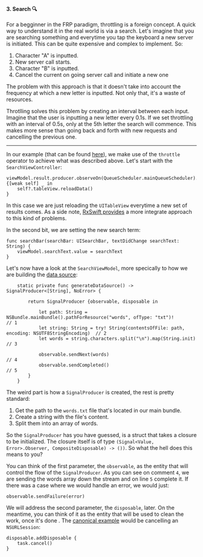 #### 3. Search 🔍

For a begginner in the FRP paradigm, throttling is a foreign concept. A quick way  to understand it in the real world is via a search. Let's imagine that you are searching something and everytime you tap the keyboard a new server is initiated. This can be quite expensive and complex to implement. So:

1. Character "A" is inputted. 
2. New server call starts.
3. Character "B" is inputted.
4. Cancel the current on going server call and initiate a new one

The problem with this approach is that it doesn't take into account the frequency at which a new letter is inputted. Not only that, it's a waste of resources.

Throtlling solves this problem by creating an interval between each input. Imagine that the user is inputting a new letter every 0.1s. If we set throttling with an interval of 0.5s, only at the 5th letter the search will commence. This makes more sense than going back and forth with new requests and cancelling the previous one. 

----

In our example (that can be found [here](https://github.com/RuiAAPeres/RACNest/tree/master/RACNest/ViewControllers/Search)), we make use of the `throttle` operator to achieve what was described above. Let's start with the `SearchViewController`:

```
viewModel.result.producer.observeOn(QueueScheduler.mainQueueScheduler).startWithNext {[weak self] _ in
    self?.tableView.reloadData()
}
```

In this case we are just reloading the `UITableView` everytime a new set of results comes. As a side note, [RxSwift provides](https://github.com/ReactiveX/RxSwift/blob/b00d35a5ef13dbcf57257f47fb14a60a2c924d19/RxCocoa/iOS/UITableView%2BRx.swift) a more integrate approach to this kind of problems. 

In the second bit, we are setting the new search term:

```
func searchBar(searchBar: UISearchBar, textDidChange searchText: String) {
    viewModel.searchText.value = searchText
}
```

Let's now have a look at the `SearchViewModel`, more specically to how we are building the [data source](https://github.com/RuiAAPeres/RACNest/blob/master/RACNest/ViewControllers/Search/DataSource/words.txt):

```
    static private func generateDataSource() -> SignalProducer<[String], NoError> {
        
        return SignalProducer {observable, disposable in
            
            let path: String = NSBundle.mainBundle().pathForResource("words", ofType: "txt")!       // 1
            let string: String = try! String(contentsOfFile: path, encoding: NSUTF8StringEncoding)  // 2
            let words = string.characters.split("\n").map(String.init)                              // 3
            
            observable.sendNext(words)                                                              // 4
            observable.sendCompleted()                                                              // 5
        }
    }
```

The weird part is how a `SignalProducer` is created, the rest is pretty standard:

1. Get the path to the `words.txt` file that's located in our main bundle.
2. Create a string with the file's content.
3. Split them into an array of words.

So the `SignalProducer` has you have guessed, is a struct that takes a closure to be initialized. The closure itself is of type `(Signal<Value, Error>.Observer, CompositeDisposable) -> ())`. So what the hell does this means to you?

You can think of the first parameter, the `observable`, as the entity that will control the flow of the `SignalProducer`. As you can see on comment `4`, we are sending the words array down the stream and on line `5` complete it. If there was a case where we would handle an error, we would just:

```
observable.sendFailure(error)
```

We will address the second parameter, the `disposable`, later. On the meantime, you can think of it as the entity that will be used to clean the work, once it's done . The [canonical example](https://github.com/ReactiveCocoa/ReactiveCocoa/blob/master/ReactiveCocoa/Swift/FoundationExtensions.swift#L30#L50) would be cancelling an `NSURLSession`:

```
disposable.addDisposable {
	task.cancel()
}
```





